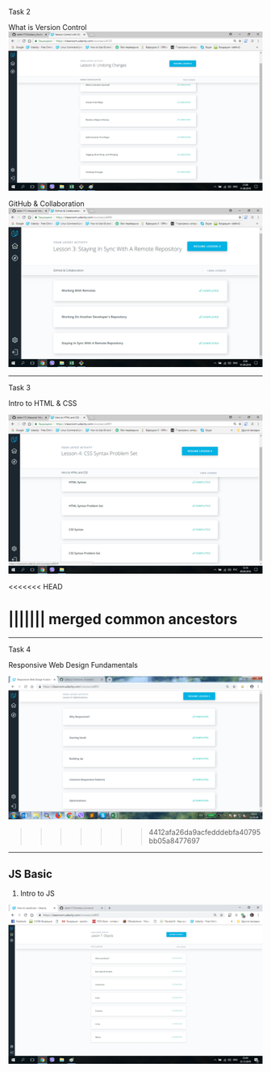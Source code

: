 Task 2

What is Version Control
![Image alt](https://github.com/dafen173/kottans_frontend/raw/master/task_2/Version_Control_With_Git.png)

GitHub & Collaboration
![Image alt](https://github.com/dafen173/kottans_frontend/raw/master/task_2/Github_and_Collaboration.png)


________________________________________________________________________________________________________________

Task 3

Intro to HTML & CSS

![Image alt](https://github.com/dafen173/kottans_frontend/raw/master/task_3/Intro_to_HTML_and_CSS.png)


<<<<<<< HEAD




||||||| merged common ancestors
=======
________________________________________________________________________________________________________________


Task 4

Responsive Web Design Fundamentals

![Image alt](https://github.com/dafen173/kottans_frontend/raw/master/task_4/Responsive_Web_Design_Fundamentals.png)

>>>>>>> 4412afa26da9acfedddebfa40795bb05a8477697

________________________________________________________________________________________________________________

## JS Basic


1. Intro to JS


![Image alt](https://github.com/dafen173/kottans_frontend/raw/master/task_js_basics/Intro%20to%20JS.png)











